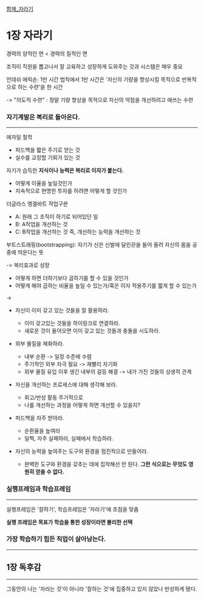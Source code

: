 [함께_자라기](..%2F%ED%95%A8%EA%BB%98_%EC%9E%90%EB%9D%BC%EA%B8%B0.md)


# 1장 자라기

경력의 양적인 면 < 경력의 질적인 면

조직이 직원을 뽑고나서 잘 교육하고 성장하게 도와주는 것과 시스템은 매우 중요

안데쉬 에릭손: 1만 시간 법칙에서 1만 시간은 '자신의 기량을 향상시킬 목적으로 반복적으로 하는 수련'을 한 시간

-> "의도적 수련" : 정말 기량 향상을 목적으로 자신의 약점을 개선하려고 애쓰는 수련

### 자기계발은 복리로 돌아온다.

---

애자일 철학
- 피드백을 짧은 주기로 얻는 것
- 실수를 교정할 기회가 있는 것

자기가 습득한 **지식이나 능력은 복리로 이자가 붙는다.**
- 어떻게 이율을 높일것인가
- 지속적으로 현명한 투자를 하려면 어떻게 할 것인가

더글라스 엥겔바트 작업구분
- A: 원래 그 조직이 하기로 되어있던 일
- B: A작업을 개선하는 것
- C: B작업을 개선하는 것 즉, 개선하는 능력을 개선하는 것

부트스트래핑(bootstrapping): 자기가 신은 신발에 달린끈을 들어 올려 자신의 몸을 공중에 띄운다는 뜻

-> 복리효과로 성장

- 어떻게 하면 더하기보다 곱하기를 할 수 있을 것인가
- 어떻게 해야 곱하는 비율을 높일 수 있는가/혹은 이자 적용주기를 짧게 할 수 있는가

->
- 자신이 이미 갖고 있는 것들을 잘 활용하라.
  - 이미 갖고있는 것들을 하이링크로 연결하라.
  - 새로운 것이 들어오면 이미 갖고 있는 것들과 충돌을 시도하라.
  

- 외부 물질을 체화하라.
  - 내부 순환 -> 일정 수준에 수렴
  - 주기적인 외부 자극 필요 -> 재빨리 자기화
  - 외부 물질 유입 이후 생긴 내부의 갈등 해결 -> 내가 가진 것들의 상생적 관계


- 자신을 개선하는 프로세스에 대해 생각해 보라.
  - 회고/반성 활동 주기적으로
  - 나를 개선하는 과정을 어떻게 하면 개선할 수 있을지?


- 피드백을 자주 받아라.
  - 순환율을 높여라
  - 일찍, 자주 실패하라, 실패에서 학습하라.


- 자신의 능력을 높여주는 도구와 환경을 점진적으로 만들어라.
  - 완벽한 도구와 환경을 갖추는 데에 집착해선 안 된다. **그런 식으로는 무엇도 영원히 얻을 수 없다.**
  
### 실행프레임과 학습프레임

---
실행프레임은 '잘하기', 학습프레임은 '자라기'에 초점을 맞춤

**실행 프레임은 목표가 학습을 통한 성장이라면 불리한 선택**


### 가장 학습하기 힘든 직업이 살아남는다.

---





## 1장 독후감

---

그동안의 나는 '자라는 것'이 아니라 '잘하는 것'에 집중하고 있지 않았나 반성하게 됐다.
